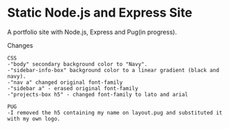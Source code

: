 # Static Node.js and Express Site
 A portfolio site with Node.js, Express and Pug(in progress).

Changes

    CSS
    -"body" secondary background color to "Navy".
    -"sidebar-info-box" background color to a linear gradient (black and navy).
    -"nav a" changed original font-family
    -"sidebar a" - erased original font-family
    -"projects-box h5" - changed font-family to lato and arial

    PUG
    -I removed the h5 containing my name on layout.pug and substituted it with my own logo.